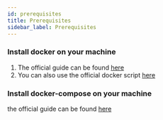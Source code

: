 ```yaml
---
id: prerequisites
title: Prerequisites
sidebar_label: Prerequisites
---
```


### Install docker on your machine

1. The official guide can be found [here](https://docs.docker.com/get-docker/)
2. You can also use the official docker script [here](https://get.docker.com/)

### Install docker-compose on your machine

the official guide can be found [here](https://docs.docker.com/compose/install/)
